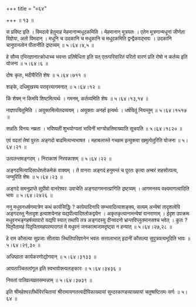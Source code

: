 +++
title = "०६४"

+++
 ॥  १३  ॥   

  

स प्रविष्ट इति । विमदत्वे हेतुमाह मेहमानान्मधूदकमिति । मेहमानान् मूत्रयतः । एतेन मूत्रणान्मधूनां जीर्णता विज्ञेया, अतो विमदान् । मधूनि च उदकानि च मधूकानि च मधूदकमिति द्वन्द्वैकवद्भावः । उदकानि चानुपानत्वेन पीतानीति द्रष्टव्यम्  ॥  ५।६४।४,५  ॥   

  

हे सौम्य एभिरज्ञानात्क्रोधाच्च भवन्तः प्रतिषेधिता इति यत् एतत्परिवारितं परितो वारणं प्रति रोषो न कर्तव्य इति योजना  ॥  ५।६४।६  ॥   

  

दोषः कृतः, मदीयैरिति शेषः  ॥  ५।६४।७११  ॥   

  

शङ्के, दधिमुखस्य परावृत्त्यागमनात्  ॥  ५।६४।१२  ॥   

  

किं शेषम् न किमपि शिष्टमित्यर्थः । गमनम्, कर्तव्यमिति शेषः  ॥  ५।६४।१३,१४  ॥   

  

नाज्ञापयितुमिति । अयुक्तमित्येतदव्ययम् । अयुक्ताः अनर्हा इत्यर्थः । धर्षयितुं नियन्तुम्  ॥  ५।६४।१५१७  ॥   

  

सन्नतिः विनयः नम्रता । भविष्यतीं शुभयोग्यतां भाविनीं भाग्योन्नतिमाख्याति सूचयति  ॥  ५।६४।१८२०  ॥   

  

एवं वदतां तेषां पुरतः अङ्गदो बाढमित्यभ्यभाषत । महाबलास्ते गच्छाम इत्युक्त्वा खमुत्पेतुरिति योजना  ॥  ५।६४।२१  ॥   

  

उत्पतन्तमङ्गदम् । निराकाशं निरवकाशम्  ॥  ५।६४।२२  ॥   

  

अङ्गदमित्यादिसार्धश्लोकमेकं वाक्यम् । ते वानराः अङ्गदं हनुमन्तं च पुरतः कृत्वा अम्बरं सहसोत्पत्य, जग्मुरिति शेषः  ॥  ५।६४।२३  ॥   

  

अङ्गदे समनुप्राप्ते सुग्रीवो वानरेश्वरः उवाचेति अङ्गदागमनात्प्रागिति द्रष्टव्यम् । आगमनस्य वक्ष्यमाणत्वादिति भावः  ॥  ५।६४।२४२६  ॥   

  

ननु मधुवनधर्षणमात्रेण कथं कार्यसिद्धिः ? कापेयादिनापि सम्भवादित्याशङ्क्य, सत्यम् अन्येषां तादृशत्वेपि अङ्गदस्तु नैतादृश इत्याशयेनाह यद्यपीत्यादिश्लोकद्वयेन । अकृतकृत्यानामन्येषां वानराणाम् । ईदृश उपक्रमः मधुवनभङ्गहर्षव्यापारो यद्यपि स्यात् तथापि तत्र अङ्गदस्यु दीनवदनो भ्रान्तविप्लुतमानसश्च भवेत् । कुतः ? पितृपैतामहं पितृपितामहपरम्परागतं मे मधुवनं जनकात्मजामदृष्ट्वा न हन्यात्  ॥  ५।६४।२७,२८  ॥   

  

हे राम कौसल्या सुप्रजाः सीतायाः स्थितिपरिज्ञानेन भवतः सत्तालाभात् इदानीं कौसल्या सुपुत्रवत्यभूदिति भावः  ॥  ५।६४।२९,३०  ॥   

  

अधिष्ठाता कार्यकरणोद्योगवान्  ॥  ५।६४।३१३३  ॥   

  

आयताञ्चितलांगूल इति स्वभावोक्त्यलङ्कारः  ॥  ५।६४।३४३६  ॥   

  

नियतां पातिव्रत्यव्रतसम्पन्नाम्  ॥  ५।६४।३७३९  ॥   

  

इति श्रीमहेश्वरतीर्थविरचितायां श्रीरामायणतत्त्वदीपिकाख्यायां सुन्दरकाण्डव्याख्यायां चतुष्षष्टितमः सर्गः  ॥  ५।६४  ॥   

  

